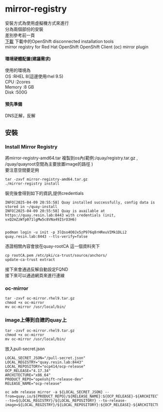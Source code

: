 # mirror-registry  

安裝方式為使用虛擬機方式來進行  
分為兩個部份的安裝  
差別參考前一頁  
 [下載](https://console.redhat.com/openshift/downloads#tool-mirror-registry "link")
下載中的OpenShift disconnected installation tools  
mirror registry for Red Hat OpenShift 
OpenShift Client (oc) mirror plugin


#### 環境硬體配置(建議需求)  

使用的環境為  
OS      :RHEL 8(這邊使用rhel 9.5)  
CPU     :2cores    
Memory  :8 GB  
Disk    :500G  

#### 預先準備  
DNS正解，反解  



## 安裝  


### Install Mirror Registry  

將mirror-registry-amd64.tar  複製到os內(範例:/quay/registry.tar.gz , /quay/quayroot空間為主要放置image的路徑 )  
要注意空間要足夠  

```
tar -zxvf mirror-registry-amd64.tar.gz
./mirror-registry install
```

裝完後會得到如下的資訊,提供credentials  
```
INFO[2025-04-09 20:55:58] Quay installed successfully, config data is stored in ~/quay-install
INFO[2025-04-09 20:55:58] Quay is available at https://quay.resin.lab:8443 with credentials (init, vxQ2mZzWfp071lgMw5c8VNa49ISrO3H6)


podman login -u init -p 3lQso4O0Jx5zP976q8rHReuVIMk1DLi2 quay.resin.lab:8443 --tls-verify=false
```

憑證相關內容會放在quay-rootCA  這一個資料夾下  

```
cp rootCA.pem /etc/pki/ca-trust/source/anchors/
update-ca-trust extract
```


接下來會通過反解自動設定FQND  
接下來可以通過網頁來進行連線  

### oc-mirror  

```
tar -zxvf oc-mirror.rhel9.tar.gz
chmod +x oc-mirror
mv oc-mirror /usr/local/bin/
```

### image上傳到自建的quay上  
```
tar -zxvf oc-mirror.rhel9.tar.gz
chmod +x oc-mirror
mv oc-mirror /usr/local/bin/
```

放入pull-secret.json  

```
LOCAL_SECRET_JSON="/pull-secret.json"
LOCAL_REGISTRY="quay.resin.lab:8443"
LOCAL_REPOSITORY="ocp414/ocp-release"
OCP_RELEASE="4.17.34"
ARCHITECTURE="x86_64"
PRODUCT_REPO="openshift-release-dev"
RELEASE_NAME="ocp-release"

oc adm release mirror -a ${LOCAL_SECRET_JSON} --from=quay.io/${PRODUCT_REPO}/${RELEASE_NAME}:${OCP_RELEASE}-${ARCHITECTURE} --to=${LOCAL_REGISTRY}/${LOCAL_REPOSITORY} --to-release-image=${LOCAL_REGISTRY}/${LOCAL_REPOSITORY}:${OCP_RELEASE}-${ARCHITECTURE}
```

